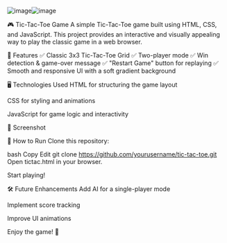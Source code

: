 ![image](https://github.com/user-attachments/assets/6ae04a42-1fd4-4925-ae4d-35da0ee64fd3)![image](https://github.com/user-attachments/assets/52bd9d89-ec35-4bdf-a858-8f9102a743eb)

🎮 Tic-Tac-Toe Game
A simple Tic-Tac-Toe game built using HTML, CSS, and JavaScript. This project provides an interactive and visually appealing way to play the classic game in a web browser.

🌟 Features
✅ Classic 3x3 Tic-Tac-Toe Grid
✅ Two-player mode
✅ Win detection & game-over message
✅ "Restart Game" button for replaying
✅ Smooth and responsive UI with a soft gradient background

🖥️ Technologies Used
HTML for structuring the game layout

CSS for styling and animations

JavaScript for game logic and interactivity

📸 Screenshot

🚀 How to Run
Clone this repository:

bash
Copy
Edit
git clone https://github.com/yourusername/tic-tac-toe.git
Open tictac.html in your browser.

Start playing!

🛠️ Future Enhancements
Add AI for a single-player mode

Implement score tracking

Improve UI animations

Enjoy the game! 🎉
